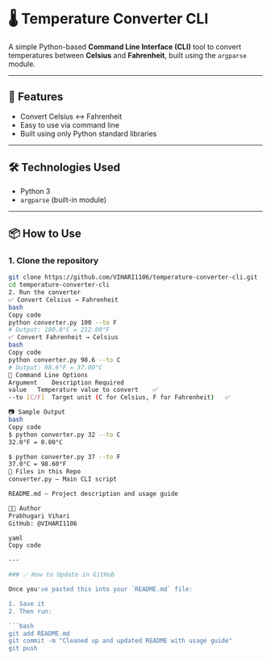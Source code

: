 # 🌡️ Temperature Converter CLI

A simple Python-based **Command Line Interface (CLI)** tool to convert temperatures between **Celsius** and **Fahrenheit**, built using the `argparse` module.

---

## 🚀 Features

- Convert Celsius ↔ Fahrenheit
- Easy to use via command line
- Built using only Python standard libraries

---

## 🛠️ Technologies Used

- Python 3
- `argparse` (built-in module)

---

## 📦 How to Use

### 1. Clone the repository

```bash
git clone https://github.com/VIHARI1106/temperature-converter-cli.git
cd temperature-converter-cli
2. Run the converter
✅ Convert Celsius → Fahrenheit
bash
Copy code
python converter.py 100 --to F
# Output: 100.0°C = 212.00°F
✅ Convert Fahrenheit → Celsius
bash
Copy code
python converter.py 98.6 --to C
# Output: 98.6°F = 37.00°C
📝 Command Line Options
Argument	Description	Required
value	Temperature value to convert	✅
--to [C/F]	Target unit (C for Celsius, F for Fahrenheit)	✅

📷 Sample Output
bash
Copy code
$ python converter.py 32 --to C
32.0°F = 0.00°C

$ python converter.py 37 --to F
37.0°C = 98.60°F
📁 Files in this Repo
converter.py – Main CLI script

README.md – Project description and usage guide

👨‍💻 Author
Prabhugari Vihari
GitHub: @VIHARI1106

yaml
Copy code

---

### ✅ How to Update in GitHub

Once you've pasted this into your `README.md` file:

1. Save it
2. Then run:

```bash
git add README.md
git commit -m "Cleaned up and updated README with usage guide"
git push

